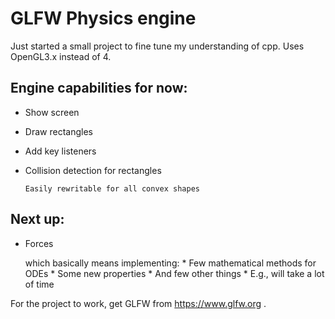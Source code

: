# GLFW Physics engine

Just started a small project to fine tune my understanding of cpp. 
Uses OpenGL3.x instead of 4.

## Engine capabilities for now:
  * Show screen
  * Draw rectangles
  * Add key listeners
  * Collision detection for rectangles
  
        Easily rewritable for all convex shapes
  
## Next up:
  * Forces
     
     which basically means implementing:
        * Few mathematical methods for ODEs
        * Some new properties
        * And few other things
        * E.g., will take a lot of time


For the project to work, get GLFW from https://www.glfw.org .
